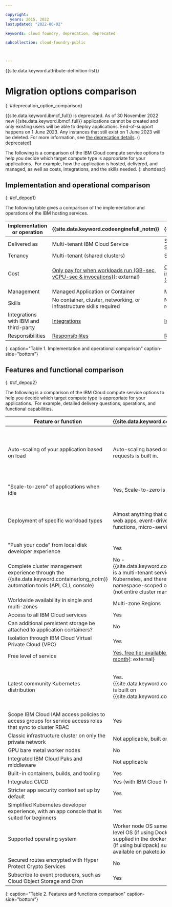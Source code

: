 ```yaml
---

copyright:
  years: 2015, 2022
lastupdated: "2022-06-02"

keywords: cloud foundry, deprecation, deprecated

subcollection: cloud-foundry-public



---
```



{{site.data.keyword.attribute-definition-list}}

# Migration options comparison
{: #deprecation_option_comparison}

{{site.data.keyword.ibmcf_full}} is deprecated. As of 30 November 2022 new {{site.data.keyword.ibmcf_full}} applications cannot be created and only existing users will be able to deploy applications. End-of-support happens on 1 June 2023. Any instances that still exist on 1 June 2023 will be deleted. For more information, see [the deprecation details](/docs/cloud-foundry-public?topic=cloud-foundry-public-deprecation).
{: deprecated}

The following is a comparison of the IBM Cloud compute service options to help you decide which target compute type is appropriate for your applications.  For example, how the application is hosted, delivered, and managed, as well as costs, integrations, and the skills needed.
{: shortdesc}


## Implementation and operational comparison 
{: #cf_depop1}

The following table gives a comparison of the implementation and operations of the IBM hosting services.

| Implementation or operation                                      | {{site.data.keyword.codeenginefull_notm}}                                      | {{site.data.keyword.containerlong_notm}}                                   | {{site.data.keyword.openshiftlong_notm}}                                   |
| ------------------------------------- | ------------------------------------------------------------ | ------------------------------------------------------------ | ------------------------------------------------------------ |
| Delivered as                          | Multi-tenant IBM Cloud Service                               | Single-tenant or multi-tenant IBM Cloud Service              | Single-tenant or multi-tenant IBM Cloud Service              |
| Tenancy                               | Multi-tenant (shared clusters)                               | Single-tenant (dedicated cluster)                            | Single-tenant (dedicated cluster)                            |
| Cost                                  | [Only pay for when workloads run (GB-sec, vCPU-sec & invocations)](https://www.ibm.com/cloud/code-engine/pricing){: external} | [Cluster (size of cluster * time) + integrations (GB-time) + load balancers (cost * time)](https://www.ibm.com/cloud/kubernetes-service/pricing){: external} | [OCP license + Cluster (size of cluster * time) + integrations (GB-time) + load balancers (cost * time) Can obtain an OCP license if you get Cloud Paks](https://www.ibm.com/cloud/openshift/pricing){: external} |
| Management                            | Managed Application or Container                              | Managed Cluster                                              | Managed Cluster                                              |
| Skills                                | No container, cluster, networking, or infrastructure skills required | Networking and infrastructure skills required                | Networking and infrastructure skills required                |
| Integrations with IBM and third-party | [Integrations](/docs/codeengine?topic=codeengine-supported-integrations) | [Integrations](/docs/containers?topic=containers-supported_integrations) | [Integrations](/docs/openshift?topic=openshift-supported_integrations) |
| Responsibilities                      | [Responsibilites](/docs/codeengine?topic=codeengine-responsibilities-ce) | [Responsibilities](/docs/containers?topic=containers-responsibilities_iks) | [Responsibilities](https://cloud.ibm.com/docs/openshift?topic=openshift-responsibilities_iks) |
{: caption="Table 1. Implementation and operational comparison" caption-side="bottom"}

## Features and functional comparison
{: #cf_depop2}

The following is a comparison of the IBM Cloud compute service options to help you decide which target compute type is appropriate for your applications.  For example, detailed delivery questions, operations, and functional capabilities.

| Feature or function                                      | {{site.data.keyword.codeenginefull_notm}}                                      | {{site.data.keyword.containerlong_notm}}                                   | {{site.data.keyword.openshiftlong_notm}}                                   |
| ------------------------------------------------------------ | ------------------------------------------------------------ | ------------------------------------------------------------ | ------------------------------------------------------------ |
| Auto-scaling of your application based on load               | Auto-scaling based on number of HTTP requests is built in.   | In {{site.data.keyword.containerlong_notm}}, applications are synonymous to pods. With Kubernetes, you can automatically [scale up or down your pods based on CPU or memory.](/docs/containers?topic=containers-update_app#app_scaling) | In {{site.data.keyword.openshiftlong_notm}}, applications are synonymous to pods. With Kubernetes, you can automatically scale up or down your pods based on CPU or memory. [Open Shift has a "Serverless add-on which allows load-based auto-scaling.](/docs/openshift?topic=openshift-update_app) |
| "Scale-to-zero" of applications when idle                    | Yes, Scale-to-zero is built in.                              | No, minimum of pod replicas must be <= 1.                    | No, minimum of pod replicas must be <= 1.     Open Shift has a "serverless add-on" which allows scale to zero |
| Deployment of specific workload types                        | Almost anything that can be containerized, web apps, event-driven serverless functions, micro-services, batch jobs | [Types of typical workloads being moved to {{site.data.keyword.containerlong_notm}}](/docs/containers?topic=containers-strategy)  \n [Use cases](/docs/containers?topic=containers-cs_uc_intro)  \n Can integrate {{site.data.keyword.codeenginefull_notm}} with {{site.data.keyword.containerlong_notm}}. | [Types of typical workloads being moved to {{site.data.keyword.openshiftlong_notm}}](/docs/openshift?topic=openshift-strategy)  \n [Use cases](/docs/openshift?topic=openshift-cs_uc_intro) |
| "Push your code" from local disk developer experience        | Yes                                                          | Yes Sri please check and validate                             | Yes Sri please check and validate                             |
| Complete cluster management experience through the {{site.data.keyword.containerlong_notm}} automation tools (API, CLI, console) | No - {{site.data.keyword.codeenginefull_notm}} is a multi-tenant service based on Kubernetes, and therefore only namespace-scoped operations are allowed (not entire cluster management) | Yes                                                          | Yes                                                          |
| Worldwide availability in single and multi-zones             | Multi-zone Regions                                           | Yes                                                          | Yes                                                          |
| Access to all IBM Cloud services                             | Yes                                                          | Yes                                                          | Yes                                                          |
| Can additional persistent storage be attached to application containers? | No                                                           | Yes                                                          | Yes                                                          |
| Isolation through IBM Cloud Virtual Private Cloud (VPC)      | Yes                                                          | Yes                                                          | Yes                                                          |
| Free level of service                                        | [Yes, free tier available, that re-sets every month](https://www.ibm.com/cloud/code-engine/pricing){: external} | [Yes, free limited cluster](/docs/containers?topic=containers-cs_ov) | No                                                           |
| Latest community Kubernetes distribution                     | Yes. {{site.data.keyword.codeenginefull_notm}} is built on {{site.data.keyword.containerlong_notm}}.         | Yes                                                          | Partially. Support is as close as possible to the latest major version.For example, right now OpenShift 4.10 is on Kubernetes 1.23, but we offer OpenShift 4.9 right now, which is on Kubernetes 1.22. Support is typically offered on the Kubernetes N-1 version. |
| Scope IBM Cloud IAM access policies to access groups for service access roles that sync to cluster RBAC | Yes                                                          | Yes                                                          | No                                                           |
| Classic infrastructure cluster on only the private network   | Not applicable, built on Gen2 infrastructure.                | Yes                                                          | No                                                           |
| GPU bare metal worker nodes                                  | No                                                           | Yes (but only for Classic, not for VPC)                      | Yes (but only for Classic, not for VPC)                      |
| Integrated IBM Cloud Paks and middleware                     | Not applicable                                               | Not applicable                                               | Yes                                                          |
| Built-in containers, builds, and tooling                     | Yes                                                          | No                                                           | Yes                                                          |
| Integrated CI/CD                                             | Yes (with IBM Cloud Toolchain)                               | No                                                           | Yes (with Jenkins)                                           |
| Stricter app security context set up by default              | Yes                                                          | No                                                           | Yes                                                          |
| Simplified Kubernetes developer experience, with an app console that is suited for beginners | Yes                                                          | No                                                           | Yes                                                          |
| Supported operating system                                   | Worker node OS same as IKS Container level OS (if using Docker) is what is supplied in the dockerfile Container level OS (if using buildpack) supports all runtimes available on paketo.io | Ubuntu 18.04 x86_64, 16.04 x86_64 (deprecated)               | Red Hat Enterprise Linux 7 (RHEL); however, as of 4.9, it will be CoreOS (RHCOS) |
| Secured routes encrypted with Hyper Protect Crypto Services  | No                                                           | No                                                           | Yes                                                          |
| Subscribe to event producers, such as Cloud Object Storage and Cron | Yes                                                          | Yes                                                          | Yes                                                          |
{: caption="Table 2. Features and functions comparison" caption-side="bottom"}


